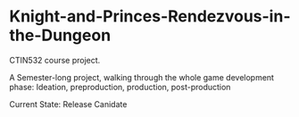 # Knight-and-Princes-Rendezvous-in-the-Dungeon
CTIN532 course project. 

A Semester-long project, walking through the whole game development phase: Ideation, preproduction, production, post-production

Current State: Release Canidate
